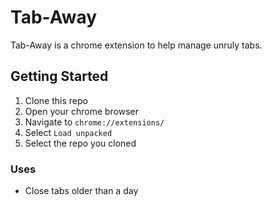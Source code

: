 # Tab-Away

Tab-Away is a chrome extension to help manage unruly tabs. 

## Getting Started

1. Clone this repo
2. Open your chrome browser
3. Navigate to `chrome://extensions/`
4. Select `Load unpacked`
5. Select the repo you cloned

### Uses

- Close tabs older than a day

